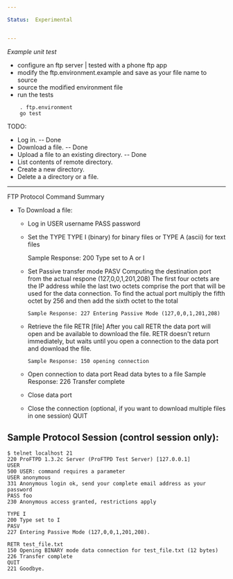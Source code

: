 ```yaml
---

Status:  Experimental


---
```

*Example unit test*

- configure an ftp server | tested with a phone ftp app
- modify the ftp.environment.example and save as your file name to source
- source the modified environment file
- run the tests

```
    . ftp.environment
    go test
```

TODO:

* Log in. -- Done
* Download a file. -- Done
* Upload a file to an existing directory. -- Done
* List contents of remote directory.
* Create a new directory.
* Delete a a directory or a file.

------

FTP Protocol Command Summary

* To Download a file:
  * Log in
      USER username
      PASS password

  * Set the TYPE
      TYPE I (binary) for binary files or TYPE A (ascii) for text files

      Sample Response: 200 Type set to A or I

  * Set Passive transfer mode
      PASV
        Computing the destination port from the actual respone (127,0,0,1,201,208)
        The first four octets are the IP address while the last two octets comprise the port that will be used for the data connection. To find the actual port multiply the fifth octet by 256 and then add the sixth octet to the total

        Sample Response: 227 Entering Passive Mode (127,0,0,1,201,208)

  * Retrieve the file
      RETR [file]
        After you call RETR the data port will open and be available to download the file.
        RETR doesn't return immediately, but waits until you open a connection to the 
        data port and download the file.

        Sample Response: 150 opening connection

  * Open connection to data port
      Read data bytes to a file
      Sample Response: 226 Transfer complete

  * Close data port

  * Close the connection (optional, if you want to download multiple files in 
    one session)
      QUIT
  

Sample Protocol Session (control session only):
---------------
```
$ telnet localhost 21
220 ProFTPD 1.3.2c Server (ProFTPD Test Server) [127.0.0.1]
USER
500 USER: command requires a parameter
USER anonymous
331 Anonymous login ok, send your complete email address as your password
PASS foo
230 Anonymous access granted, restrictions apply

TYPE I
200 Type set to I
PASV
227 Entering Passive Mode (127,0,0,1,201,208).

RETR test_file.txt
150 Opening BINARY mode data connection for test_file.txt (12 bytes)
226 Transfer complete
QUIT
221 Goodbye.
```
